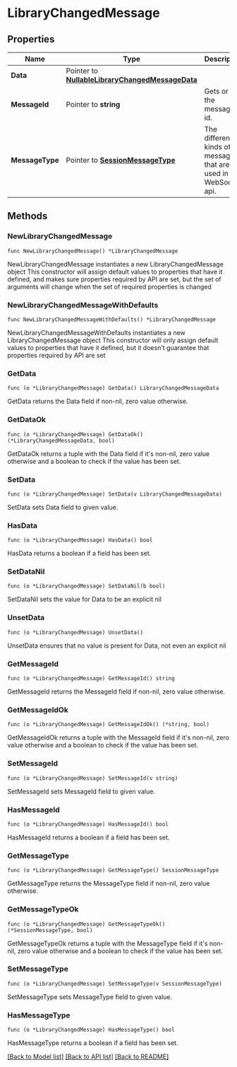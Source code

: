 # LibraryChangedMessage

## Properties

Name | Type | Description | Notes
------------ | ------------- | ------------- | -------------
**Data** | Pointer to [**NullableLibraryChangedMessageData**](LibraryChangedMessageData.md) |  | [optional] 
**MessageId** | Pointer to **string** | Gets or sets the message id. | [optional] 
**MessageType** | Pointer to [**SessionMessageType**](SessionMessageType.md) | The different kinds of messages that are used in the WebSocket api. | [optional] [readonly] [default to SESSIONMESSAGETYPE_LIBRARY_CHANGED]

## Methods

### NewLibraryChangedMessage

`func NewLibraryChangedMessage() *LibraryChangedMessage`

NewLibraryChangedMessage instantiates a new LibraryChangedMessage object
This constructor will assign default values to properties that have it defined,
and makes sure properties required by API are set, but the set of arguments
will change when the set of required properties is changed

### NewLibraryChangedMessageWithDefaults

`func NewLibraryChangedMessageWithDefaults() *LibraryChangedMessage`

NewLibraryChangedMessageWithDefaults instantiates a new LibraryChangedMessage object
This constructor will only assign default values to properties that have it defined,
but it doesn't guarantee that properties required by API are set

### GetData

`func (o *LibraryChangedMessage) GetData() LibraryChangedMessageData`

GetData returns the Data field if non-nil, zero value otherwise.

### GetDataOk

`func (o *LibraryChangedMessage) GetDataOk() (*LibraryChangedMessageData, bool)`

GetDataOk returns a tuple with the Data field if it's non-nil, zero value otherwise
and a boolean to check if the value has been set.

### SetData

`func (o *LibraryChangedMessage) SetData(v LibraryChangedMessageData)`

SetData sets Data field to given value.

### HasData

`func (o *LibraryChangedMessage) HasData() bool`

HasData returns a boolean if a field has been set.

### SetDataNil

`func (o *LibraryChangedMessage) SetDataNil(b bool)`

 SetDataNil sets the value for Data to be an explicit nil

### UnsetData
`func (o *LibraryChangedMessage) UnsetData()`

UnsetData ensures that no value is present for Data, not even an explicit nil
### GetMessageId

`func (o *LibraryChangedMessage) GetMessageId() string`

GetMessageId returns the MessageId field if non-nil, zero value otherwise.

### GetMessageIdOk

`func (o *LibraryChangedMessage) GetMessageIdOk() (*string, bool)`

GetMessageIdOk returns a tuple with the MessageId field if it's non-nil, zero value otherwise
and a boolean to check if the value has been set.

### SetMessageId

`func (o *LibraryChangedMessage) SetMessageId(v string)`

SetMessageId sets MessageId field to given value.

### HasMessageId

`func (o *LibraryChangedMessage) HasMessageId() bool`

HasMessageId returns a boolean if a field has been set.

### GetMessageType

`func (o *LibraryChangedMessage) GetMessageType() SessionMessageType`

GetMessageType returns the MessageType field if non-nil, zero value otherwise.

### GetMessageTypeOk

`func (o *LibraryChangedMessage) GetMessageTypeOk() (*SessionMessageType, bool)`

GetMessageTypeOk returns a tuple with the MessageType field if it's non-nil, zero value otherwise
and a boolean to check if the value has been set.

### SetMessageType

`func (o *LibraryChangedMessage) SetMessageType(v SessionMessageType)`

SetMessageType sets MessageType field to given value.

### HasMessageType

`func (o *LibraryChangedMessage) HasMessageType() bool`

HasMessageType returns a boolean if a field has been set.


[[Back to Model list]](../README.md#documentation-for-models) [[Back to API list]](../README.md#documentation-for-api-endpoints) [[Back to README]](../README.md)



